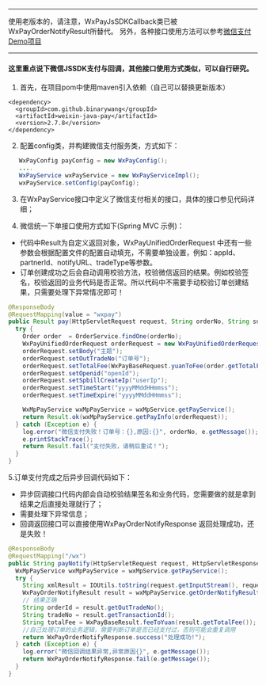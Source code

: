 ****
使用老版本的，请注意，WxPayJsSDKCallback类已被WxPayOrderNotifyResult所替代。
另外，各种接口使用方法可以参考[微信支付Demo项目](https://github.com/binarywang/weixin-java-pay-demo)
****

#### 这里重点说下微信JSSDK支付与回调，其他接口使用方式类似，可以自行研究。
1. 首先，在项目pom中使用maven引入依赖（自己可以替换更新版本）
```
<dependency>
  <groupId>com.github.binarywang</groupId>
  <artifactId>weixin-java-pay</artifactId>
  <version>2.7.8</version>
</dependency>
```
2. 配置config类，并构建微信支付服务类，方式如下：
```java 
   WxPayConfig payConfig = new WxPayConfig();
   ....
   WxPayService wxPayService = new WxPayServiceImpl();
   wxPayService.setConfig(payConfig);
```
3. 在WxPayService接口中定义了微信支付相关的接口，具体的接口参见代码详细；

4. 微信统一下单接口使用方式如下(Spring MVC 示例)：
  * 代码中Result为自定义返回对象，WxPayUnifiedOrderRequest 中还有一些参数会根据配置文件的配置自动填充，不需要单独设置，例如：appId、partnerId、notifyURL、tradeType等参数。
  * 订单创建成功之后会自动调用校验方法，校验微信返回的结果。例如校验签名，校验返回的业务代码是否正常。所以代码中不需要手动校验订单创建结果，只需要处理下异常情况即可！
```java
@ResponseBody
@RequestMapping(value = "wxpay")
public Result pay(HttpServletRequest request, String orderNo, String subject) {
  try {
    Order order  = OrderService.findOne(orderNo);
    WxPayUnifiedOrderRequest orderRequest = new WxPayUnifiedOrderRequest();
    orderRequest.setBody("主题");
    orderRequest.setOutTradeNo("订单号");
    orderRequest.setTotalFee(WxPayBaseRequest.yuanToFee(order.getTotalFee()));//元转成分
    orderRequest.setOpenid("openId");
    orderRequest.setSpbillCreateIp("userIp");
    orderRequest.setTimeStart("yyyyMMddHHmmss");
    orderRequest.setTimeExpire("yyyyMMddHHmmss");

    WxMpPayService wxMpPayService = wxMpService.getPayService();
    return Result.ok(wxMpPayService.getPayInfo(orderRequest));
  } catch (Exception e) {
    log.error("微信支付失败！订单号：{},原因:{}", orderNo, e.getMessage());
    e.printStackTrace();
    return Result.fail("支付失败，请稍后重试！");
  }
}
```

5.订单支付完成之后异步回调代码如下：
  * 异步回调接口代码内部会自动校验结果签名和业务代码，您需要做的就是拿到结果之后直接处理就行了；
  * 需要处理下异常信息；
  * 回调返回接口可以直接使用WxPayOrderNotifyResponse 返回处理成功，还是失败！
```java
@ResponseBody
@RequestMapping("/wx")
public String payNotify(HttpServletRequest request, HttpServletResponse response) {
  WxMpPayService wxMpPayService = wxMpService.getPayService();
  try {
    String xmlResult = IOUtils.toString(request.getInputStream(), request.getCharacterEncoding());
    WxPayOrderNotifyResult result = wxMpPayService.getOrderNotifyResult(xmlResult);
    // 结果正确
    String orderId = result.getOutTradeNo();
    String tradeNo = result.getTransactionId();
    String totalFee = WxPayBaseResult.feeToYuan(result.getTotalFee());
    //自己处理订单的业务逻辑，需要判断订单是否已经支付过，否则可能会重复调用
    return WxPayOrderNotifyResponse.success("处理成功!");
  } catch (Exception e) {
    log.error("微信回调结果异常,异常原因{}", e.getMessage());
    return WxPayOrderNotifyResponse.fail(e.getMessage());
  }
}
```